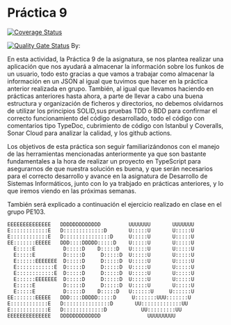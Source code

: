 # Práctica 9

[![Coverage Status](https://coveralls.io/repos/github/ULL-ESIT-INF-DSI-2223/ull-esit-inf-dsi-22-23-prct09-funko-app-edurguezsb/badge.svg?branch=master)](https://coveralls.io/github/ULL-ESIT-INF-DSI-2223/ull-esit-inf-dsi-22-23-prct09-funko-app-edurguezsb?branch=master)

[![Quality Gate Status](https://sonarcloud.io/api/project_badges/measure?project=ULL-ESIT-INF-DSI-2223_ull-esit-inf-dsi-22-23-prct09-funko-app-edurguezsb&metric=alert_status)](https://sonarcloud.io/summary/new_code?id=ULL-ESIT-INF-DSI-2223_ull-esit-inf-dsi-22-23-prct09-funko-app-edurguezsb)
By:

En esta actividad, la Práctica 9 de la asignatura, se nos plantea realizar una aplicación que nos ayudará a almacenar la información sobre los funkos de un usuario, todo esto gracias a que vamos a trabajar como almacenar la información en un JSON al igual que tuvimos que hacer en la práctica anterior realizada en grupo. También, al igual que llevamos haciendo en prácticas anteriores hasta ahora, a parte de llevar a cabo una buena estructura y organización de ficheros y directorios, no debemos olvidarnos de utilizar los principios SOLID,sus pruebas TDD o BDD para confirmar el correcto funcionamiento del código desarrollado, todo el código con comentarios tipo TypeDoc, cubrimiento de código con Istanbul y Coveralls, Sonar Cloud para analizar la calidad, y los github actions.

Los objetivos de esta práctica son seguir familiarizándonos con el manejo de las herramientas mencionadas anteriormente ya que son bastante fundamentales a la hora de realizar un proyecto en TypeScript para asegurarnos de que nuestra solución es buena, y que serán necesarios para el correcto desarrollo y avance en la asignatura de Desarrollo de Sistemas Informáticos, junto con lo ya trabjado en prácticas anteriores, y lo que iremos viendo en las próximas semanas.


También será explicado a continuación el ejercicio realizado en clase en el grupo PE103.












































```
EEEEEEEEEEEEEE   DDDDDDDDDDDDD         UUUUUUU       UUUUUUU
E::::::::::::E   D:::::::::::::D       U:::::U       U:::::U
E::::::::::::E   D:::::::::::::::D     U:::::U       U:::::U
EE:::::::EEEEE   DDD::::DDDDD:::::D    U:::::U       U:::::U
  E:::::E         D:::::D    D:::::D   U:::::U       U:::::U 
  E:::::E         D:::::D     D:::::D  U:::::U       U:::::U 
  E::::::EEEEEEE  D:::::D     D:::::D  U:::::U       U:::::U 
  E::::::::::::E  D:::::D     D:::::D  U:::::U       U:::::U 
  E::::::::::::E  D:::::D     D:::::D  U:::::U       U:::::U 
  E::::::EEEEEEE  D:::::D     D:::::D  U:::::U       U:::::U 
  E:::::E         D:::::D     D:::::D  U:::::U       U:::::U 
  E:::::E         D:::::D    D:::::D   U::::::U     U::::::U 
EE:::::::EEEEE   DDD::::DDDDD:::::D     U:::::::UUU:::::::U 
E::::::::::::E   D:::::::::::::::D       UU:::::::::::::UU  
E::::::::::::E   D:::::::::::::D           UU:::::::::UU    
EEEEEEEEEEEEEE   DDDDDDDDDDDDD               UUUUUUUUU  
```